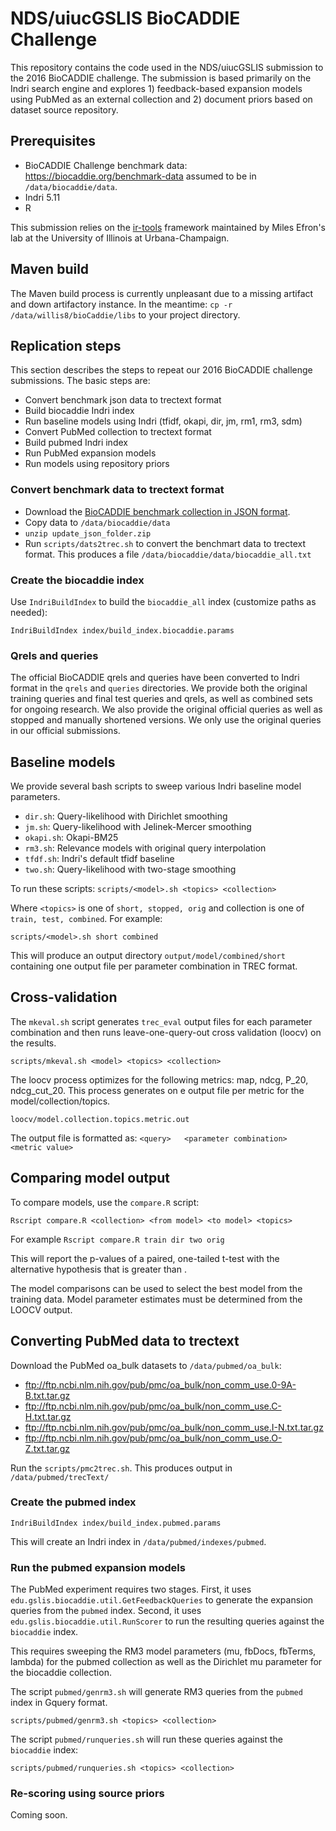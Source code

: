 # NDS/uiucGSLIS BioCADDIE Challenge 

This repository contains the code used in the NDS/uiucGSLIS submission to the 2016 BioCADDIE challenge. The submission is based primarily on the Indri search engine and explores 1) feedback-based expansion models using PubMed as an external collection and 2) document priors based on dataset source repository.

## Prerequisites

* BioCADDIE Challenge benchmark data: https://biocaddie.org/benchmark-data assumed to be in ``/data/biocaddie/data``.
* Indri 5.11 
* R

This submission relies on the [ir-tools](https://github.com/uiucGSLIS/ir-tools) framework maintained by Miles Efron's lab at the University of Illinois at Urbana-Champaign.


## Maven build
The Maven build process is currently unpleasant due to a missing artifact and down artifactory instance.  In the meantime:
``cp -r /data/willis8/bioCaddie/libs`` to your project directory.

## Replication steps

This section describes the steps to repeat our 2016 BioCADDIE challenge submissions. The basic steps are:

* Convert benchmark json data to trectext format
* Build biocaddie Indri index
* Run baseline models using Indri (tfidf, okapi, dir, jm, rm1, rm3, sdm)
* Convert PubMed collection to trectext format
* Build pubmed Indri index
* Run PubMed expansion models
* Run models using repository priors


### Convert benchmark data to trectext format

* Download the [BioCADDIE benchmark collection in JSON format](https://biocaddie.org/sites/default/files/update_json_folder.zip).
* Copy data to ``/data/biocaddie/data``
* ``unzip update_json_folder.zip``
* Run ``scripts/dats2trec.sh`` to convert the benchmart data to trectext format.  This produces a file ``/data/biocaddie/data/biocaddie_all.txt``

### Create the biocaddie index

Use ``IndriBuildIndex`` to build the ``biocaddie_all`` index (customize paths as needed):

``IndriBuildIndex index/build_index.biocaddie.params``


### Qrels and queries

The official BioCADDIE qrels and queries have been converted to Indri format in the ``qrels`` and ``queries`` directories.  We provide both the original training queries and final test queries and qrels, as well as combined sets for ongoing research.  We also provide the original official queries as well as stopped and manually shortened versions. We only use the original queries in our official submissions.

## Baseline models
We provide several bash scripts to sweep various Indri baseline model parameters. 
* ``dir.sh``: Query-likelihood with Dirichlet smoothing
* ``jm.sh``: Query-likelihood with Jelinek-Mercer smoothing
* ``okapi.sh``: Okapi-BM25
* ``rm3.sh``:  Relevance models with original query interpolation
* ``tfdf.sh``: Indri's default tfidf baseline
* ``two.sh``: Query-likelihood with two-stage smoothing

To run these scripts: 
``scripts/<model>.sh <topics> <collection>``

Where ``<topics>`` is one of ``short, stopped, orig`` and collection is one of ``train, test, combined``. For example:

``scripts/<model>.sh short combined``

This will produce an output directory ``output/model/combined/short`` containing one output file per parameter combination in TREC format.

## Cross-validation

The ``mkeval.sh`` script generates ``trec_eval`` output files for each parameter combination and then runs leave-one-query-out cross validation (loocv) on the results.

``scripts/mkeval.sh <model> <topics> <collection>``

The loocv process optimizes for the following metrics: map, ndcg, P_20, ndcg_cut_20.  This process generates on e output file per metric for the model/collection/topics.   

``loocv/model.collection.topics.metric.out``

The output file is formatted as:
``<query>	<parameter combination> 	<metric value>``

## Comparing model output 
To compare models, use the ``compare.R`` script:

``Rscript compare.R <collection> <from model> <to model> <topics>``

For example
``Rscript compare.R train dir two orig``

This will report the p-values of a paired, one-tailed t-test with the alternative hypothesis that <to model> is greater than <from model>.

The model comparisons can be used to select the best model from the training data.  Model parameter estimates must be determined from the LOOCV output.

## Converting PubMed data to trectext

Download the PubMed oa_bulk datasets to ``/data/pubmed/oa_bulk``:
* ftp://ftp.ncbi.nlm.nih.gov/pub/pmc/oa_bulk/non_comm_use.0-9A-B.txt.tar.gz
* ftp://ftp.ncbi.nlm.nih.gov/pub/pmc/oa_bulk/non_comm_use.C-H.txt.tar.gz
* ftp://ftp.ncbi.nlm.nih.gov/pub/pmc/oa_bulk/non_comm_use.I-N.txt.tar.gz
* ftp://ftp.ncbi.nlm.nih.gov/pub/pmc/oa_bulk/non_comm_use.O-Z.txt.tar.gz

Run the ``scripts/pmc2trec.sh``. This produces output in ``/data/pubmed/trecText/``

### Create the pubmed index

``IndriBuildIndex index/build_index.pubmed.params``

This will create an Indri index in ``/data/pubmed/indexes/pubmed``.

### Run the pubmed expansion models

The PubMed experiment requires two stages.  First, it uses ``edu.gslis.biocaddie.util.GetFeedbackQueries`` to generate the expansion queries from the ``pubmed`` index. Second, it uses ``edu.gslis.biocaddie.util.RunScorer`` to run the resulting queries against the ``biocaddie`` index.

This requires sweeping the RM3 model parameters (mu, fbDocs, fbTerms, lambda) for the pubmed collection as well as the Dirichlet mu parameter for the biocaddie collection.

The script ``pubmed/genrm3.sh`` will generate RM3 queries from the ``pubmed`` index in Gquery format.

``scripts/pubmed/genrm3.sh <topics> <collection>``

The script ``pubmed/runqueries.sh`` will run these queries against the ``biocaddie`` index:

``scripts/pubmed/runqueries.sh <topics> <collection>``

### Re-scoring using source priors

Coming soon.
